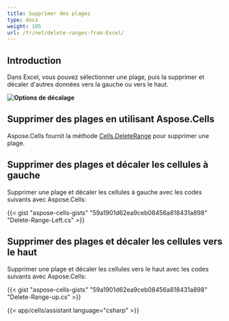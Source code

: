 ```yaml
---
title: Supprimer des plages
type: docs
weight: 105
url: /fr/net/delete-ranges-from-Excel/
---
```


## **Introduction**

Dans Excel, vous pouvez sélectionner une plage, puis la supprimer et décaler d'autres données vers la gauche ou vers le haut.

**![Options de décalage](delete-range.png)**

## **Supprimer des plages en utilisant Aspose.Cells**

Aspose.Cells fournit la méthode [Cells.DeleteRange](https://reference.aspose.com/cells/net/aspose.cells/cells/deleterange/) pour supprimer une plage.

## **Supprimer des plages et décaler les cellules à gauche**

Supprimer une plage et décaler les cellules à gauche avec les codes suivants avec Aspose.Cells:

{{< gist "aspose-cells-gists" "59a1901d62ea9ceb08456a818431a898" "Delete-Range-Left.cs" >}}

## **Supprimer des plages et décaler les cellules vers le haut**

Supprimer une plage et décaler les cellules vers le haut avec les codes suivants avec Aspose.Cells:

{{< gist "aspose-cells-gists" "59a1901d62ea9ceb08456a818431a898" "Delete-Range-up.cs" >}}

{{< app/cells/assistant language="csharp" >}}
